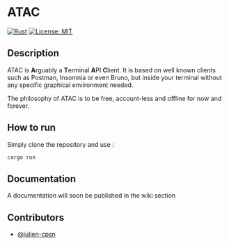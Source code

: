ATAC
===

[![Rust](https://github.com/Julien-cpsn/ATAC/badge.svg)](https://github.com/Julien-cpsn/ATAC/actions/workflows/rust.yml)
[![License: MIT](https://img.shields.io/badge/License-MIT-yellow.svg)](https://opensource.org/licenses/MIT)

## Description

ATAC is **A**rguably a **T**erminal **A**PI **C**lient. It is based on well known clients such as Postman, Insomnia or even Bruno, but inside your terminal without any specific graphical environment needed.

The philosophy of ATAC is to be free, account-less and offline for now and forever.

## How to run

Simply clone the repository and use :
```bash
cargo run
```

## Documentation

A documentation will soon be published in the wiki section

## Contributors

- [@julien-cpsn](https://github.com/julien-cpsn)